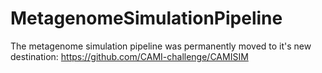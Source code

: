 # MetagenomeSimulationPipeline
The metagenome simulation pipeline was permanently moved to it's new destination: https://github.com/CAMI-challenge/CAMISIM
